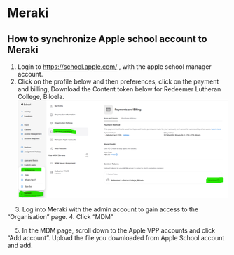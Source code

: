 # Meraki

## How to synchronize Apple school account to Meraki
1.	Login to https://school.apple.com/ ,  with the apple school manager account. 
2.	Click on the profile below and then preferences, click on the payment and billing, Download the Content token below for Redeemer Lutheran College, Biloela.
![Apple school](./Appleschool.png)

 

 
3.	Log into Meraki with the admin account to gain access to the “Organisation” page. 
4.	Click “MDM” 

 
5.	In the MDM page, scroll down to the Apple VPP accounts and click “Add account”. Upload the file you downloaded from Apple School account and add.

